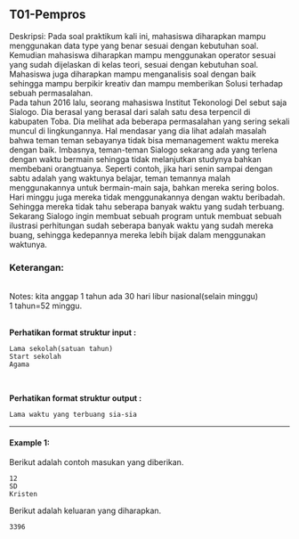 ## T01-Pempros
Deskripsi:
Pada soal praktikum kali ini, mahasiswa diharapkan mampu menggunakan data type yang benar sesuai dengan kebutuhan soal. Kemudian mahasiswa diharapkan mampu menggunakan operator sesuai yang sudah dijelaskan di kelas teori, sesuai dengan kebutuhan soal. Mahasiswa juga diharapkan mampu menganalisis soal dengan baik sehingga mampu berpikir kreativ dan mampu memberikan Solusi terhadap sebuah permasalahan.
<br>
Pada tahun 2016 lalu, seorang mahasiswa Institut Tekonologi Del sebut saja Sialogo. Dia berasal yang berasal dari salah satu desa terpencil di kabupaten Toba. Dia melihat ada beberapa permasalahan yang sering sekali muncul di lingkungannya. Hal mendasar yang dia lihat adalah masalah bahwa teman teman sebayanya tidak bisa memanagement waktu mereka dengan baik. Imbasnya, teman-teman Sialogo sekarang ada yang terlena dengan waktu bermain sehingga tidak melanjutkan studynya bahkan membebani orangtuanya. Seperti contoh, jika hari senin sampai dengan sabtu adalah yang waktunya belajar, teman temannya malah menggunakannya untuk bermain-main saja, bahkan mereka sering bolos. Hari minggu juga mereka tidak menggunakannya dengan waktu beribadah. Sehingga mereka tidak tahu seberapa banyak waktu yang sudah terbuang. Sekarang Sialogo ingin membuat sebuah program untuk membuat sebuah ilustrasi perhitungan sudah seberapa banyak waktu yang sudah mereka buang, sehingga kedepannya mereka lebih bijak dalam menggunakan waktunya.



### Keterangan:
<br>
Notes:
kita anggap 1 tahun ada 30 hari libur nasional(selain minggu)<br>
1 tahun=52 minggu.
<br>


<br>

**Perhatikan format struktur input :**

```
Lama sekolah(satuan tahun)
Start sekolah
Agama

```

<br>

**Perhatikan format struktur output :**

```
Lama waktu yang terbuang sia-sia

```

<hr>

#### Example 1:

Berikut adalah contoh masukan yang diberikan.

```
12
SD
Kristen

```

Berikut adalah keluaran yang diharapkan.

```
3396

```

